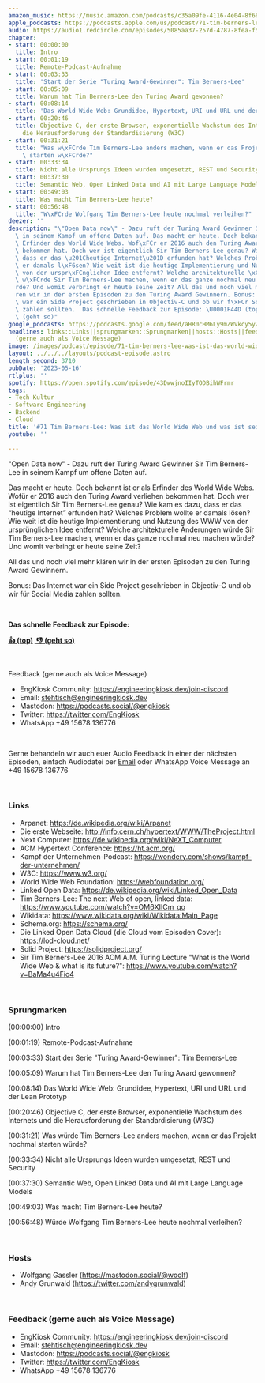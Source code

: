 ```yaml
---
amazon_music: https://music.amazon.com/podcasts/c35a09fe-4116-4e04-8f68-77d61b112e46/episodes/db797cb2-c35f-4c8f-ab73-317f1d3fd473/engineering-kiosk-71-tim-berners-lee-was-ist-das-world-wide-web-und-was-ist-seine-zukunft
apple_podcasts: https://podcasts.apple.com/us/podcast/71-tim-berners-lee-was-ist-das-world-wide-web-und-was/id1603082924?i=1000613171598&uo=4
audio: https://audio1.redcircle.com/episodes/5085aa37-257d-4787-8fea-f583b2678c6d/stream.mp3
chapter:
- start: 00:00:00
  title: Intro
- start: 00:01:19
  title: Remote-Podcast-Aufnahme
- start: 00:03:33
  title: 'Start der Serie "Turing Award-Gewinner": Tim Berners-Lee'
- start: 00:05:09
  title: Warum hat Tim Berners-Lee den Turing Award gewonnen?
- start: 00:08:14
  title: 'Das World Wide Web: Grundidee, Hypertext, URI und URL und der Lean Prototyp'
- start: 00:20:46
  title: Objective C, der erste Browser, exponentielle Wachstum des Internets und
    die Herausforderung der Standardisierung (W3C)
- start: 00:31:21
  title: "Was w\xFCrde Tim Berners-Lee anders machen, wenn er das Projekt nochmal\
    \ starten w\xFCrde?"
- start: 00:33:34
  title: Nicht alle Ursprungs Ideen wurden umgesetzt, REST und Security
- start: 00:37:30
  title: Semantic Web, Open Linked Data und AI mit Large Language Models
- start: 00:49:03
  title: Was macht Tim Berners-Lee heute?
- start: 00:56:48
  title: "W\xFCrde Wolfgang Tim Berners-Lee heute nochmal verleihen?"
deezer: ''
description: "\"Open Data now\" - Dazu ruft der Turing Award Gewinner Sir Tim Berners-Lee\
  \ in seinem Kampf um offene Daten auf. Das macht er heute. Doch bekannt ist er als\
  \ Erfinder des World Wide Webs. Wof\xFCr er 2016 auch den Turing Award verliehen\
  \ bekommen hat. Doch wer ist eigentlich Sir Tim Berners-Lee genau? Wie kam es dazu,\
  \ dass er das \u201Cheutige Internet\u201D erfunden hat? Welches Problem wollte\
  \ er damals l\xF6sen? Wie weit ist die heutige Implementierung und Nutzung des WWW\
  \ von der urspr\xFCnglichen Idee entfernt? Welche architekturelle \xC4nderungen\
  \ w\xFCrde Sir Tim Berners-Lee machen, wenn er das ganze nochmal neu machen w\xFC\
  rde? Und womit verbringt er heute seine Zeit? All das und noch viel mehr kl\xE4\
  ren wir in der ersten Episoden zu den Turing Award Gewinnern. Bonus: Das Internet\
  \ war ein Side Project geschrieben in Objectiv-C und ob wir f\xFCr Social Media\
  \ zahlen sollten.  Das schnelle Feedback zur Episode: \U0001F44D (top) \_\U0001F44E\
  \ (geht so)"
google_podcasts: https://podcasts.google.com/feed/aHR0cHM6Ly9mZWVkcy5yZWRjaXJjbGUuY29tLzBlY2ZkZmQ3LWZkYTEtNGMzZC05NTE1LTQ3NjcyN2Y5ZGY1ZQ/episode/OGEzN2ZkZjUtN2JlOC00NGM5LWI5ZGYtNzk5OGNhY2E0YjIz?sa=X&ved=2ahUKEwjN_fTNkPn-AhXMGGIAHUtLB-IQkfYCegQIARAF
headlines: links::Links||sprungmarken::Sprungmarken||hosts::Hosts||feedback-gerne-auch-als-voice-message::Feedback
  (gerne auch als Voice Message)
image: /images/podcast/episode/71-tim-berners-lee-was-ist-das-world-wide-web-und-was-ist-seine-zukunft.jpg
layout: ../../../layouts/podcast-episode.astro
length_second: 3710
pubDate: '2023-05-16'
rtlplus: ''
spotify: https://open.spotify.com/episode/43DwwjnoIIyTODBihWFrmr
tags:
- Tech Kultur
- Software Engineering
- Backend
- Cloud
title: '#71 Tim Berners-Lee: Was ist das World Wide Web und was ist seine Zukunft?'
youtube: ''

---
```

<p>&#34;Open Data now&#34; - Dazu ruft der Turing Award Gewinner Sir Tim Berners-Lee in seinem Kampf um offene Daten auf.</p><p>Das macht er heute. Doch bekannt ist er als Erfinder des World Wide Webs. Wofür er 2016 auch den Turing Award verliehen bekommen hat. Doch wer ist eigentlich Sir Tim Berners-Lee genau? Wie kam es dazu, dass er das “heutige Internet” erfunden hat? Welches Problem wollte er damals lösen? Wie weit ist die heutige Implementierung und Nutzung des WWW von der ursprünglichen Idee entfernt? Welche architekturelle Änderungen würde Sir Tim Berners-Lee machen, wenn er das ganze nochmal neu machen würde? Und womit verbringt er heute seine Zeit?</p><p>All das und noch viel mehr klären wir in der ersten Episoden zu den Turing Award Gewinnern.</p><p>Bonus: Das Internet war ein Side Project geschrieben in Objectiv-C und ob wir für Social Media zahlen sollten.</p><p><br></p><p><strong>Das schnelle Feedback zur Episode:</strong></p><p><a href="https://api.openpodcast.dev/feedback/71/upvote" rel="nofollow"><strong>👍 (top)</strong></a><strong> </strong><a href="https://api.openpodcast.dev/feedback/18/downvote" rel="nofollow"><strong> </strong></a><a href="https://api.openpodcast.dev/feedback/71/downvote" rel="nofollow"><strong>👎 (geht so)</strong></a></p><p><br></p><p>Feedback (gerne auch als Voice Message)</p><ul><li>EngKiosk Community: <a href="https://engineeringkiosk.dev/join-discord">https://engineeringkiosk.dev/join-discord</a> </li><li>Email: <a href="mailto:stehtisch@engineeringkiosk.dev" rel="nofollow">stehtisch@engineeringkiosk.dev</a></li><li>Mastodon: <a href="https://podcasts.social/@engkiosk" rel="nofollow">https://podcasts.social/@engkiosk</a></li><li>Twitter: <a href="https://twitter.com/EngKiosk" rel="nofollow">https://twitter.com/EngKiosk</a></li><li>WhatsApp +49 15678 136776</li></ul><p><br></p><p>Gerne behandeln wir auch euer Audio Feedback in einer der nächsten Episoden, einfach Audiodatei per <a href="https://engineeringkiosk.dev/kontakt/">Email</a> oder WhatsApp Voice Message an +49 15678 136776</p><p><br></p><h3 id="links">Links</h3><ul><li>Arpanet: <a href="https://de.wikipedia.org/wiki/Arpanet" rel="nofollow">https://de.wikipedia.org/wiki/Arpanet</a></li><li>Die erste Webseite: <a href="http://info.cern.ch/hypertext/WWW/TheProject.html" rel="nofollow">http://info.cern.ch/hypertext/WWW/TheProject.html</a> </li><li>Next Computer: <a href="https://de.wikipedia.org/wiki/NeXT_Computer" rel="nofollow">https://de.wikipedia.org/wiki/NeXT_Computer</a></li><li>ACM Hypertext Conference: <a href="https://ht.acm.org/" rel="nofollow">https://ht.acm.org/</a></li><li>Kampf der Unternehmen-Podcast: <a href="https://wondery.com/shows/kampf-der-unternehmen/" rel="nofollow">https://wondery.com/shows/kampf-der-unternehmen/</a></li><li>W3C: <a href="https://www.w3.org/" rel="nofollow">https://www.w3.org/</a></li><li>World Wide Web Foundation: <a href="https://webfoundation.org/" rel="nofollow">https://webfoundation.org/</a></li><li>Linked Open Data: <a href="https://de.wikipedia.org/wiki/Linked_Open_Data" rel="nofollow">https://de.wikipedia.org/wiki/Linked_Open_Data</a></li><li>Tim Berners-Lee: The next Web of open, linked data: <a href="https://www.youtube.com/watch?v=OM6XIICm_qo" rel="nofollow">https://www.youtube.com/watch?v=OM6XIICm_qo</a></li><li>Wikidata: <a href="https://www.wikidata.org/wiki/Wikidata:Main_Page" rel="nofollow">https://www.wikidata.org/wiki/Wikidata:Main_Page</a></li><li>Schema.org: <a href="https://schema.org/" rel="nofollow">https://schema.org/</a></li><li>Die Linked Open Data Cloud (die Cloud vom Episoden Cover): <a href="https://lod-cloud.net/" rel="nofollow">https://lod-cloud.net/</a> </li><li>Solid Project: <a href="https://solidproject.org/" rel="nofollow">https://solidproject.org/</a></li><li>Sir Tim Berners-Lee 2016 ACM A.M. Turing Lecture &#34;What is the World Wide Web &amp; what is its future?&#34;: <a href="https://www.youtube.com/watch?v=BaMa4u4Fio4" rel="nofollow">https://www.youtube.com/watch?v=BaMa4u4Fio4</a> </li></ul><p><br></p><h3 id="sprungmarken">Sprungmarken</h3><p>(00:00:00) Intro</p><p>(00:01:19) Remote-Podcast-Aufnahme</p><p>(00:03:33) Start der Serie &#34;Turing Award-Gewinner&#34;: Tim Berners-Lee</p><p>(00:05:09) Warum hat Tim Berners-Lee den Turing Award gewonnen?</p><p>(00:08:14) Das World Wide Web: Grundidee, Hypertext, URI und URL und der Lean Prototyp</p><p>(00:20:46) Objective C, der erste Browser, exponentielle Wachstum des Internets und die Herausforderung der Standardisierung (W3C)</p><p>(00:31:21) Was würde Tim Berners-Lee anders machen, wenn er das Projekt nochmal starten würde?</p><p>(00:33:34) Nicht alle Ursprungs Ideen wurden umgesetzt, REST und Security</p><p>(00:37:30) Semantic Web, Open Linked Data und AI mit Large Language Models</p><p>(00:49:03) Was macht Tim Berners-Lee heute?</p><p>(00:56:48) Würde Wolfgang Tim Berners-Lee heute nochmal verleihen?</p><p><br></p><h3 id="hosts">Hosts</h3><ul><li>Wolfgang Gassler (<a href="https://mastodon.social/@woolf" rel="nofollow">https://mastodon.social/@woolf</a>)</li><li>Andy Grunwald (<a href="https://twitter.com/andygrunwald" rel="nofollow">https://twitter.com/andygrunwald</a>)</li></ul><p><br></p><h3 id="feedback-gerne-auch-als-voice-message">Feedback (gerne auch als Voice Message)</h3><ul><li>EngKiosk Community: <a href="https://engineeringkiosk.dev/join-discord">https://engineeringkiosk.dev/join-discord</a> </li><li>Email: <a href="mailto:stehtisch@engineeringkiosk.dev" rel="nofollow">stehtisch@engineeringkiosk.dev</a></li><li>Mastodon: <a href="https://podcasts.social/@engkiosk" rel="nofollow">https://podcasts.social/@engkiosk</a></li><li>Twitter: <a href="https://twitter.com/EngKiosk" rel="nofollow">https://twitter.com/EngKiosk</a></li><li>WhatsApp +49 15678 136776</li></ul>
